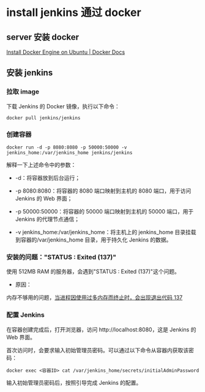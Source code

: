 # install jenkins 通过 docker

## server 安装 docker

[Install Docker Engine on Ubuntu | Docker Docs](https://docs.docker.com/engine/install/ubuntu/#installation-methods)

## 安装 jenkins

### 拉取 image

下载 Jenkins 的 Docker 镜像，执行以下命令：

```shell
docker pull jenkins/jenkins
```

### 创建容器

```shell
docker run -d -p 8080:8080 -p 50000:50000 -v jenkins_home:/var/jenkins_home jenkins/jenkins
```

解释一下上述命令中的参数：

- -d：将容器放到后台运行；

- -p 8080:8080：将容器的 8080 端口映射到主机的 8080 端口，用于访问 Jenkins 的 Web 界面；

- -p 50000:50000：将容器的 50000 端口映射到主机的 50000 端口，用于 Jenkins 的代理节点通信；

- -v jenkins_home:/var/jenkins_home：将主机上的 jenkins_home 目录挂载到容器的/var/jenkins_home 目录，用于持久化 Jenkins 的数据。

### 安装的问题："STATUS : Exited (137)"

使用 512MB RAM 的服务器，会遇到"STATUS : Exited (137)"这个问题。

- 原因：

内存不够用的问题，[当进程因使用过多内存而终止时，会出现退出代码 137](https://www.airplane.dev/blog/exit-code-137)

### 配置 Jenkins

在容器创建完成后，打开浏览器，访问 http://localhost:8080，这是 Jenkins 的 Web 界面。

首次访问时，会要求输入初始管理员密码。可以通过以下命令从容器内获取该密码：

```shell
docker exec <容器ID> cat /var/jenkins_home/secrets/initialAdminPassword
```

输入初始管理员密码后，按照引导完成 Jenkins 的配置。
